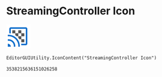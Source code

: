 # StreamingController Icon
![](/img/StreamingController%20Icon.png)

``` CSharp
EditorGUIUtility.IconContent("StreamingController Icon")
```
```
3538215636151026258
```
